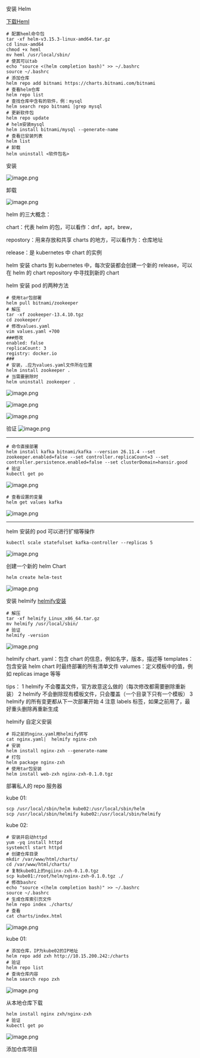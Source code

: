 安装 Helm

[下载Heml](https://gitee.com/zhaojiedong/work/raw/master/%E6%96%87%E4%BB%B6/helm-v3.15.3-linux-amd64.tar.gz)
```shell
# 配置heml命令包
tar -xf helm-v3.15.3-linux-amd64.tar.gz
cd linux-amd64
chmod +x heml
mv heml /usr/local/sbin/
# 使其可以tab
echo "source <(helm completion bash)" >> ~/.bashrc
source ~/.bashrc
# 添加仓库
helm repo add bitnami https://charts.bitnami.com/bitnami
# 查看helm仓库
helm repo list
# 查找仓库中含有的软件，例：mysql
helm search repo bitnami |grep mysql
# 更新软件包
helm repo update
# helm安装mysql
helm install bitnami/mysql --generate-name
# 查看已安装列表
helm list 
# 卸载
helm uninstall <软件包名>
```
安装

![image.png](https://gitee.com/zhaojiedong/img/raw/master/202408061022913.png)

卸载

![image.png](https://gitee.com/zhaojiedong/img/raw/master/202408061021329.png)



helm 的三大概念：

chart：代表 helm 的包，可以看作：dnf，apt，brew，

repostory：用来存放和共享 charts 的地方，可以看作为：仓库地址

release：是 kubernetes 中 chart 的实例

helm 安装 charts 到 kubernetes 中，每次安装都会创建一个新的 release，可以在 helm 的 chart repository 中寻找到新的 chart

helm 安装 pod 的两种方法

```shell
# 使用tar包部署
helm pull bitnami/zookeeper
# 解压
tar -xf zookeeper-13.4.10.tgz
cd zookeeper/
# 修改values.yaml
vim values.yaml +700
###修改
enabled: false
replicaCount: 3
registry: docker.io
###
# 安装，.应为values.yaml文件所在位置
helm install zookeeper .
# 当需要删除时
helm uninstall zookeeper .
```
![image.png](https://gitee.com/zhaojiedong/img/raw/master/202408061108646.png)

![image.png](https://gitee.com/zhaojiedong/img/raw/master/202408061109077.png)

![image.png](https://gitee.com/zhaojiedong/img/raw/master/202408061110505.png)

验证
![image.png](https://gitee.com/zhaojiedong/img/raw/master/202408061119091.png)
******

```shell
# 命令直接部署
helm install kafka bitnami/kafka --version 26.11.4 --set zookeeper.enabled=false --set controller.replicaCount=3 --set controller.persistence.enabled=false --set clusterDomain=hansir.good
# 验证
kubectl get po
```
![image.png](https://gitee.com/zhaojiedong/img/raw/master/202408061118399.png)

```shell
# 查看设置的变量
helm get values kafka 
```
![image.png](https://gitee.com/zhaojiedong/img/raw/master/202408061118408.png)

******

helm 安装的 pod 可以进行扩缩等操作

```shell
kubectl scale statefulset kafka-controller --replicas 5
```

![image.png](https://gitee.com/zhaojiedong/img/raw/master/202408061120847.png)

创建一个新的 helm Chart
```shell
helm create helm-test
```
![image.png](https://gitee.com/zhaojiedong/img/raw/master/202408061127021.png)

安装 helmify
[helmify安装](https://gitee.com/zhaojiedong/work/raw/master/%E6%96%87%E4%BB%B6/helmify_Linux_x86_64.tar.gz)

```shell
# 解压
tar -xf helmify_Linux_x86_64.tar.gz
mv helmify /usr/local/sbin/
# 验证
helmify -version
```
![image.png](https://gitee.com/zhaojiedong/img/raw/master/202408061138744.png)

helmify
chart. yaml：包含 chart 的信息，例如名字，版本，描述等
templates：包含安装 helm chart 时最终部署的所有清单文件
valumes：定义模板中的值，例如 replicas image 等等

tips：
1 helmify 不会覆盖文件，官方故意这么做的（每次修改都需要删除重新装）
2 helmify 不会删除现有模板文件，只会覆盖（一个目录下只有一个模板）
3 helmify 的所有变更都从下一次部署开始
4 注意 labels 标签，如果之前用了，最好重头删除再重新生成


helmify 自定义安装

```shell
# 将之前的nginx.yaml用helmify转写
cat nginx.yaml|  helmify nginx-zxh
# 安装
helm install nginx-zxh --generate-name 
# 打包
helm package nginx-zxh
# 使用tar包安装
helm install web-zxh nginx-zxh-0.1.0.tgz 
```

部署私人的 repo 服务器

kube 01:
```shell
scp /usr/local/sbin/helm kube02:/usr/local/sbin/helm
scp /usr/local/sbin/helmify kube02:/usr/local/sbin/helmify
```
kube 02:

```shell
# 安装并启动httpd
yum -yq install httpd
systemctl start httpd
# 创建仓库目录
mkdir /var/www/html/charts/
cd /var/www/html/charts/
# 复制kube01上的ngiinx-zxh-0.1.0.tgz
scp kube01:/root/helm/nginx-zxh-0.1.0.tgz ./
# 修改bashrc
echo "source <(helm completion bash)" >> ~/.bashrc
source ~/.bashrc
# 生成仓库索引页文件
helm repo index ./charts/
# 查看
cat charts/index.html
```
![image.png](https://gitee.com/zhaojiedong/img/raw/master/202408061501847.png)

kube 01:
```shell
# 添加仓库，IP为kube02的IP地址
helm repo add zxh http://10.15.200.242:/charts
# 验证
helm repo list
# 查询仓库内容
helm search repo zxh
```
![image.png](https://gitee.com/zhaojiedong/img/raw/master/202408061505488.png)

从本地仓库下载

```shell
helm install nginx zxh/nginx-zxh
# 验证
kubectl get po
```
![image.png](https://gitee.com/zhaojiedong/img/raw/master/202408061508491.png)

添加仓库项目

```shell

```